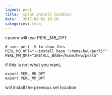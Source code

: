 ```yaml
---
layout: post
title:  cpanm install location 
date:   2017-08-01 16:26 
categories: tech 
---
```


cpanm will use PERL_MB_OPT



``` 
# user perl -V to show this
PERL_MB_OPT="--install_base "/home/hwu/perl5""
PERL_MM_OPT="INSTALL_BASE=/home/hwu/perl5"
```

if this is not what you want, 

```
export PERL_MB_OPT 
export PERL_MM_OPT 
```

will install the previous set location


